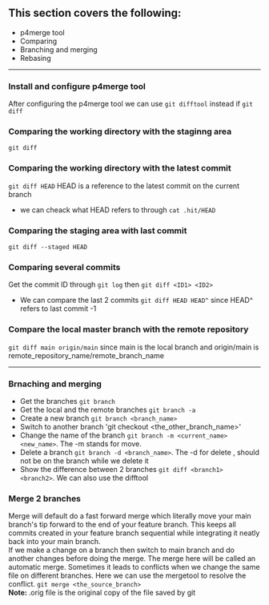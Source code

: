 ## This section covers the following:
- p4merge tool
- Comparing
- Branching and merging
- Rebasing

--------------------
### Install and configure p4merge tool
After configuring the p4merge tool we can use `git difftool` instead if `git diff`
### Comparing the working directory with the staginng area
`git diff`
### Comparing the working directory with the latest commit
`git diff HEAD` HEAD is a reference to the latest commit on the current branch 
- we can cheack what HEAD refers to through `cat .hit/HEAD`
### Comparing the staging area with last commit
`git diff --staged HEAD`
### Comparing several commits
Get the commit ID through `git log` then `git diff <ID1> <ID2>` 
- We can compare the last 2 commits `git diff HEAD HEAD^` since HEAD^ refers to last commit -1 
### Compare the local master branch with the remote repository
`git diff main origin/main` since main is the local branch and origin/main is remote_repository_name/remote_branch_name

-------------------------
### Brnaching and merging
- Get the branches `git branch`
- Get the local and the remote branches `git branch -a`
- Create a new branch `git branch <branch_name>`
- Switch to another branch 'git checkout <the_other_branch_name>'
- Change the name of the branch `git branch -m <current_name> <new_name>`. The -m stands for move.
- Delete a branch `git branch -d <branch_name>`. The -d for delete , should not be on the branch while we delete it
- Show the difference between 2 branches `git diff <branch1> <branch2>`. We can also use the difftool
### Merge 2 branches
Merge will default do a fast forward merge which literally move your main branch's tip forward to the end of your feature branch. This keeps all commits created in your feature branch sequential while integrating it neatly back into your main branch. <br>
If we make a change on a branch then switch to main branch and do another changes before doing the merge. The merge here will be called an automatic merge.
Sometimes it leads to conflicts when we change the same file on different branches. Here we can use the mergetool to resolve the conflict. 
`git merge <the_source_branch>` <br>
<b>Note: </b>.orig file is the original copy of the file saved by git 

